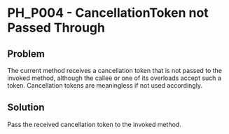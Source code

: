 # PH_P004 - CancellationToken not Passed Through

## Problem

The current method receives a cancellation token that is not passed to the invoked method, although the callee or one of its overloads accept such a token. Cancellation tokens are meaningless if not used accordingly.

## Solution

Pass the received cancellation token to the invoked method.
